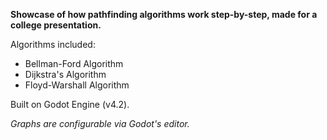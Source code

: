 **Showcase of how pathfinding algorithms work step-by-step, made for a college presentation.**

Algorithms included:
- Bellman-Ford Algorithm
- Dijkstra's Algorithm
- Floyd-Warshall Algorithm

Built on Godot Engine (v4.2).

_Graphs are configurable via Godot's editor._
